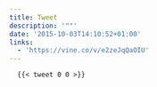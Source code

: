 ```yaml
---
title: Tweet
description: '""'
date: '2015-10-03T14:10:52+01:00'
links:
  - 'https://vine.co/v/e2zeJqQaOIU'
---
```


      {{< tweet 0 0 >}}
    
